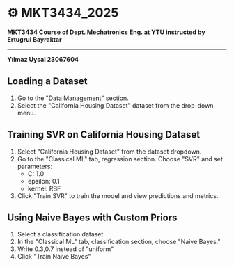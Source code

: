# ⚙️ MKT3434_2025

**MKT3434 Course of Dept. Mechatronics Eng. at YTU instructed by Ertugrul Bayraktar**

---

**Yılmaz Uysal 23067604**

## Loading a Dataset
1) Go to the "Data Management" section.
2) Select the "California Housing Dataset" dataset from the drop-down menu.

## Training SVR on California Housing Dataset
1) Select "California Housing Dataset" from the dataset dropdown.
2) Go to the "Classical ML" tab, regression section.
    Choose "SVR" and set parameters:
    * C: 1.0
    * epsilon: 0.1
    * kernel: RBF
3) Click "Train SVR" to train the model and view predictions and metrics.

## Using Naive Bayes with Custom Priors
1) Select a classification dataset
2) In the "Classical ML" tab, classification section, choose "Naive Bayes."
3) Write 0.3,0.7 instead of "uniform"
4) Click "Train Naive Bayes"
